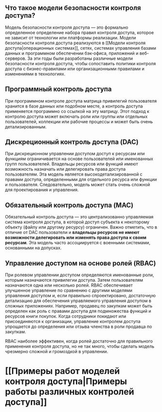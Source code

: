 
## Что такое модели безопасности контроля доступа?

Модель безопасности контроля доступа — это формально определенное определение набора правил контроля доступа, которое не зависит от технологии или платформы реализации. Модели безопасности контроля доступа реализуются в [[Модели контроля доступа|операционных системах]], сетях, системах управления базами данных и программном обеспечении бэк-офиса, приложений и веб-серверов. За эти годы были разработаны различные модели безопасности контроля доступа, чтобы сопоставить политики контроля доступа с бизнес-правилами или организационными правилами и изменениями в технологиях.

## Программный контроль доступа

При программном контроле доступа матрица привилегий пользователя хранится в базе данных или подобном месте, а контроль доступа применяется программно со ссылкой на эту матрицу. Этот подход к контролю доступа может включать роли или группы или отдельных пользователей, коллекции или рабочие процессы и может быть очень детализированным.

## Дискреционный контроль доступа (DAC)

При дискреционном управлении доступом доступ к ресурсам или функциям ограничивается на основе пользователей или именованных групп пользователей. Владельцы ресурсов или функций имеют возможность назначать или делегировать права доступа пользователям. Эта модель является высокодетализированной с правами доступа, определенными для отдельного ресурса или функции и пользователя. Следовательно, модель может стать очень сложной для проектирования и управления.

## Обязательный контроль доступа (MAC)

Обязательный контроль доступа — это централизованно управляемая система контроля доступа, в которой доступ субъекта к некоторому объекту (файлу или другому ресурсу) ограничен. Важно отметить, что в отличие от DAC пользователи и **владельцы ресурсов не имеют возможности делегировать или изменять права доступа к своим ресурсам**. Эта модель часто ассоциируется с военными системами, основанными на допусках.

## Управление доступом на основе ролей (RBAC)

При ролевом управлении доступом определяются именованные роли, которым назначаются привилегии доступа. Затем пользователям назначаются одна или несколько ролей. RBAC обеспечивает улучшенное управление по сравнению с другими моделями управления доступом и, если правильно спроектировано, достаточную детализацию для обеспечения управляемого управления доступом в сложных приложениях. Например, продавец по закупкам может быть определен как роль с правами доступа для подмножества функций и ресурсов книги покупок. Когда сотрудники покидают или присоединяются к организации, управление контролем доступа упрощается до определения или отзыва членства в роли продавца по закупкам.

RBAC наиболее эффективен, когда ролей достаточно для правильного применения контроля доступа, но не так много, чтобы сделать модель чрезмерно сложной и громоздкой в ​​управлении.

# [[Примеры работ моделей контроля доступа|Примеры работы различных контролей доступа]]

